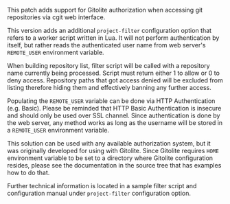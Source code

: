 This patch adds support for Gitolite authorization when accessing git repositories via cgit web interface.

This version adds an additional `project-filter` configuration option that refers to a worker script written in Lua. It will not perform authentication by itself, but rather reads the authenticated user name from web server's `REMOTE_USER` environment variable.

When building repository list, filter script will be called with a repository name currently being processed. Script must return either 1 to allow or 0 to deny access. Repository paths that got access denied will be excluded from listing therefore hiding them and effectively banning any further access.

Populating the `REMOTE_USER` variable can be done via HTTP Authentication (e.g. Basic). Please be reminded that HTTP Basic Authentication is insecure and should only be used over SSL channel. Since authentication is done by the web server, any method works as long as the username will be stored in a `REMOTE_USER` environment variable.

This solution can be used with any available authorization system, but it was originally developed for using with Gitolite. Since Gitolite requires `HOME` environment variable to be set to a directory where Gitolite configuration resides, please see the documentation in the source tree that has examples how to do that.

Further technical information is located in a sample filter script and configuration manual under `project-filter` configuration option.